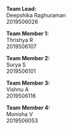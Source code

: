 **Team Lead:**  
Deepshika Raghuraman  
2019506026 

**Team Member 1:**  
Thrishya R  
2019506107

**Team Member 2:**  
Surya S  
2019506101

**Team Member 3:**  
Vishnu A  
2019506116

**Team Member 4:**  
Monisha V  
2019506053  

